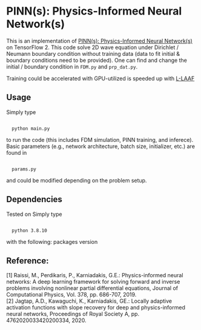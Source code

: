 # PINN(s): Physics-Informed Neural Network(s)

This is an implementation of [PINN(s): Physics-Informed Neural Network(s)](https://doi.org/10.1016/j.jcp.2018.10.045) on TensorFlow 2. This code solve 2D wave equation under Dirichlet / Neumann boundary condition without training data (data to fit initial & boundary conditions need to be provided). One can find and change the initial / boundary condition in <code>FDM.py</code> and <code>prp_dat.py</code>.


Training could be accelerated with GPU-utilized  is speeded up with [L-LAAF](https://doi.org/10.1098/rspa.2020.0334)

## Usage
Simply type
<p>
<code>
  python main.py
</code>
</p>
to run the code (this includes FDM simulation, PINN training, and inferece). Basic parameters (e.g., network architecture, batch size, initializer, etc.) are found in 
<p>
<code>
  params.py
</code>
</p>
and could be modified depending on the problem setup. 

## Dependencies
Tested on 
Simply type
<p>
<code>
  python 3.8.10
</code>
</p>
with the following:
packages
version

## Reference:
[1] Raissi, M., Perdikaris, P., Karniadakis, G.E.: Physics-informed neural networks: A deep learning framework for solving forward and inverse problems involving nonlinear partial differential equations, Journal of Computational Physics, Vol. 378, pp. 686-707, 2019. 
<br>
[2] Jagtap, A.D., Kawaguchi, K., Karniadakis, GE.: Locally adaptive activation functions with slope recovery for deep and physics-informed neural networks, Proceedings of Royal Society A, pp. 4762020033420200334, 2020. 
